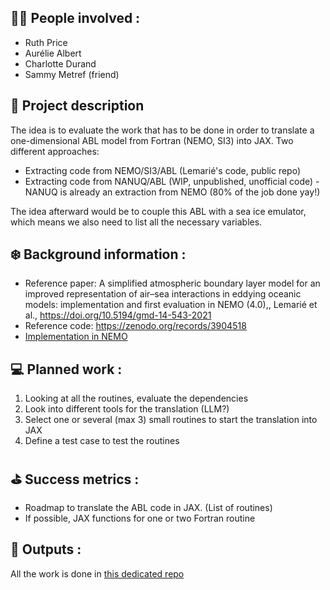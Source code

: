 ## 👩‍🏫 People involved : 
- Ruth Price
- Aurélie Albert
- Charlotte Durand
- Sammy Metref (friend)

## 🧊 Project description 
The idea is to evaluate the work that has to be done in order to translate a one-dimensional ABL model from Fortran (NEMO, SI3) into JAX. 
Two different approaches:
- Extracting code from NEMO/SI3/ABL (Lemarié's code, public repo)
- Extracting code from NANUQ/ABL (WIP, unpublished, unofficial code) - NANUQ is already an extraction from NEMO (80% of the job done yay!)

The idea afterward would be to couple this ABL with a sea ice emulator, which means we also need to list all the necessary variables.

## ❄️ Background information : 
- Reference paper: A simplified atmospheric boundary layer model for an improved representation of air–sea interactions in eddying oceanic models: implementation and first evaluation in NEMO (4.0),, Lemarié et al., https://doi.org/10.5194/gmd-14-543-2021
- Reference code: https://zenodo.org/records/3904518
- [Implementation in NEMO](https://forge.nemo-ocean.eu/nemo/nemo/-/tree/main/src/ABL?ref_type=heads)

## 💻 Planned work : 
1. Looking at all the routines, evaluate the dependencies
2. Look into different tools for the translation (LLM?)
3. Select one or several (max 3) small routines to start the translation into JAX
4. Define a test case to test the routines


## ⛳️ Success metrics : 
- Roadmap to translate the ABL code in JAX. (List of routines)
- If possible, JAX functions for one or two Fortran routine

## 🎁 Outputs :

All the work is done in [this dedicated repo](https://github.com/Diff4Earth/ABL_1D_JAX/blob/main/README.md)
